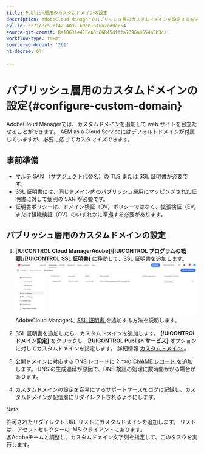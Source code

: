 ```yaml
---
title: Publish層用のカスタムドメインの設定
description: AdobeCloud Managerでパブリッシュ層のカスタムドメインを設定する方法について説明します。
exl-id: cc71c8c5-cf42-4092-b0e0-646a2ed0ee54
source-git-commit: 8a10634e413ea5c66845dfffa7396a4554a5b3ca
workflow-type: tm+mt
source-wordcount: '261'
ht-degree: 6%

---
```


# パブリッシュ層用のカスタムドメインの設定{#configure-custom-domain}

AdobeCloud Managerでは、カスタムドメインを追加して web サイトを目立たせることができます。 AEM as a Cloud Serviceにはデフォルトドメインが付属していますが、必要に応じてカスタマイズできます。

## 事前準備

* マルチ SAN （サブジェクト代替名）の TLS または SSL 証明書が必要です。
* SSL 証明書には、同じドメイン内のパブリッシュ層用にマッピングされた証明書に対して個別の SAN が必要です。
* 証明書ポリシーは、ドメイン検証（DV）ポリシーではなく、拡張検証（EV）または組織検証（OV）のいずれかに準拠する必要があります。


## パブリッシュ層用のカスタムドメインの設定

1. **[!UICONTROL Cloud ManagerAdobe]**/**[!UICONTROL プログラムの概要]**/**[!UICONTROL SSL 証明書]** に移動して、SSL 証明書を追加します。
   ![ 画像 ](/help/assets/assets/ssl-certificate.png)
AdobeCloud Managerに [SSL 証明書 ](/help/implementing/cloud-manager/managing-ssl-certifications/add-ssl-certificate.md) を追加する方法を説明します。

1. SSL 証明書を追加したら、カスタムドメインを追加します。 **[!UICONTROL ドメイン設定]** をクリックし、**[!UICONTROL Publish サービス]** オプションに対してカスタムドメインを指定します。
詳細情報 [ カスタムドメイン ](/help/implementing/cloud-manager/custom-domain-names/add-custom-domain-name.md)。

1. 公開ドメインに対応する DNS レコードに 2 つの [CNAME レコード ](/help/implementing/cloud-manager/custom-domain-names/add-custom-domain-name.md) を追加します。
DNS の生成遅延が原因で、DNS 検証の処理に数時間かかる場合があります。

1. カスタムドメインの設定を容易にするサポートケースをログに記録し、カスタムドメインが配信層にリダイレクトされるようにします。

>[!NOTE]
>
>許可されたリダイレクト URL リストにカスタムドメインを追加します。 リストは、アセットセレクターの IMS クライアントにあります。<br> 各Adobeチームと調整し、カスタムドメイン文字列を指定して、このタスクを実行します。
